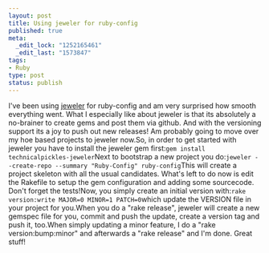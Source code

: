 ```yaml
--- 
layout: post
title: Using jeweler for ruby-config
published: true
meta: 
  _edit_lock: "1252165461"
  _edit_last: "1573847"
tags: 
- Ruby
type: post
status: publish
---
```

I've been using [jeweler](http://github.com/technicalpickles/jeweler/tree/master) for ruby-config and am very surprised how smooth everything went. What I especially like about jeweler is that its absolutely a no-brainer to create gems and post them via github. And with the versioning support its a joy to push out new releases! Am probably going to move over my hoe based projects to jeweler now.So, in order to get started with jeweler you have to install the jeweler gem first:``gem install technicalpickles-jeweler``Next to bootstrap a new project you do:``jeweler --create-repo --summary "Ruby-Config" ruby-config``This will create a project skeleton with all the usual candidates. What's left to do now is edit the Rakefile to setup the gem configuration and adding some sourcecode. Don't forget the tests!Now, you simply create an initial version with:``rake version:write MAJOR=0 MINOR=1 PATCH=0``which update the VERSION file in your project for you.When you do a "rake release", jeweler will create a new gemspec file for you, commit and push the update, create a version tag and push it, too.When simply updating a minor feature, I do a "rake version:bump:minor" and afterwards a "rake release" and I'm done. Great stuff!
